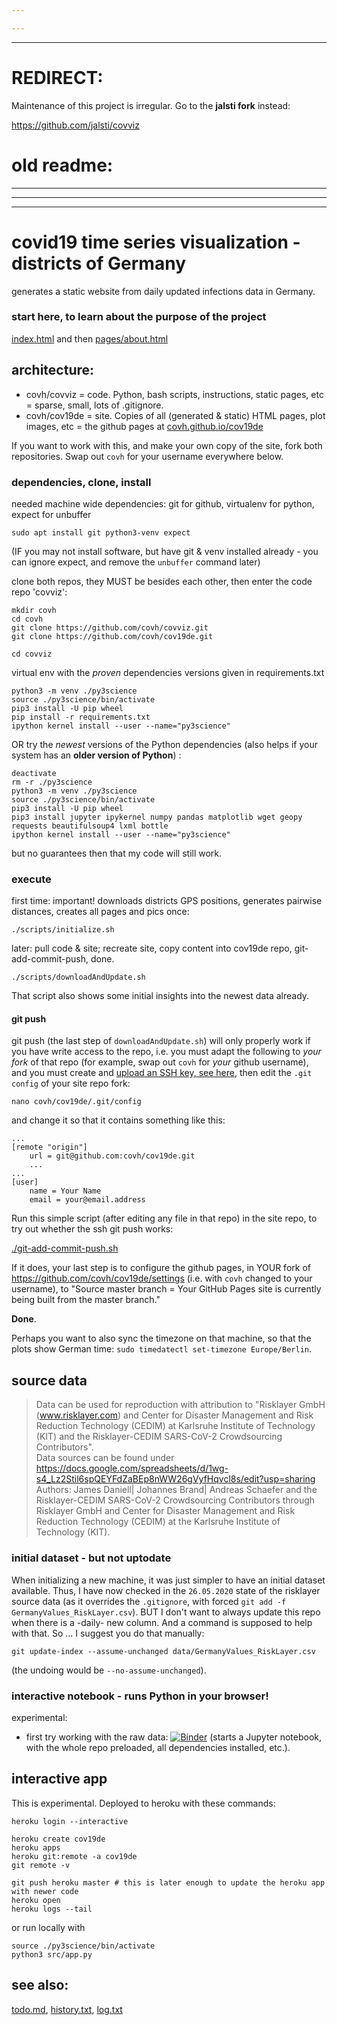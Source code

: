 ```yaml
---

---
```


---

# REDIRECT:
Maintenance of this project is irregular. Go to the **jalsti fork** instead:

https://github.com/jalsti/covviz


# old readme:
---

---

---

# covid19 time series visualization - districts of Germany
generates a static website from daily updated infections data in Germany.

### start here, to learn about the purpose of the project

[index.html](https://covh.github.io/cov19de/index.html) and then [pages/about.html](https://covh.github.io/cov19de/pages/about.html)

## architecture:
* covh/covviz = code. Python, bash scripts, instructions, static pages, etc = sparse, small, lots of .gitignore.
* covh/cov19de = site. Copies of all (generated & static) HTML pages, plot images, etc = the github pages at [covh.github.io/cov19de](https://covh.github.io/cov19de)  

If you want to work with this, and make your own copy of the site, fork both repositories. Swap out `covh` for your username everywhere below.

### dependencies, clone, install
needed machine wide dependencies: git for github, virtualenv for python, expect for unbuffer

    sudo apt install git python3-venv expect 

(IF you may not install software, but have git & venv installed already - you can ignore expect, and remove the `unbuffer` command later)

clone both repos, they MUST be besides each other, then enter the code repo 'covviz':
```
mkdir covh
cd covh
git clone https://github.com/covh/covviz.git
git clone https://github.com/covh/cov19de.git

cd covviz
```

virtual env with the *proven* dependencies versions given in requirements.txt
```
python3 -m venv ./py3science
source ./py3science/bin/activate
pip3 install -U pip wheel
pip install -r requirements.txt
ipython kernel install --user --name="py3science"
```

OR try the *newest* versions of the Python dependencies (also helps if your system has an **older version of Python**) :
```
deactivate
rm -r ./py3science
python3 -m venv ./py3science
source ./py3science/bin/activate
pip3 install -U pip wheel
pip3 install jupyter ipykernel numpy pandas matplotlib wget geopy requests beautifulsoup4 lxml bottle
ipython kernel install --user --name="py3science"
```
but no guarantees then that my code will still work.

### execute
first time: important! downloads districts GPS positions, generates pairwise distances, creates all pages and pics once:

    ./scripts/initialize.sh

later: pull code & site; recreate site, copy content into cov19de repo, git-add-commit-push, done. 

    ./scripts/downloadAndUpdate.sh
    
That script also shows some initial insights into the newest data already.

#### git push
git push (the last step of `downloadAndUpdate.sh`) will only properly work if you have write access to the repo, i.e. you must adapt the following to *your fork* of that repo (for example, swap out `covh` for *your* github username), and you must create and [upload an SSH key, see here](https://github.com/settings/keys), then edit the `.git config` of your site repo fork: 

    nano covh/cov19de/.git/config

and change it so that it contains something like this:

```
...
[remote "origin"]
	url = git@github.com:covh/cov19de.git
	...
...
[user]
    name = Your Name
    email = your@email.address
```

Run this simple script (after editing any file in that repo) in the site repo, to try out whether the ssh git push works:

[./git-add-commit-push.sh](https://github.com/covh/cov19de/blob/master/git-add-commit-push.sh)

If it does, your last step is to configure the github pages, in YOUR fork of https://github.com/covh/cov19de/settings (i.e. with `covh` changed to your username), to "Source master branch = Your GitHub Pages site is currently being built from the master branch."

**Done**.

Perhaps you want to also sync the timezone on that machine, so that the plots show German time: `sudo timedatectl set-timezone Europe/Berlin`.


## source data

> Data can be used for reproduction with attribution to "Risklayer GmbH (www.risklayer.com) and Center for Disaster Management and Risk Reduction Technology (CEDIM) at Karlsruhe Institute of Technology (KIT) and the Risklayer-CEDIM SARS-CoV-2 Crowdsourcing Contributors".  
> Data sources can be found under https://docs.google.com/spreadsheets/d/1wg-s4_Lz2Stil6spQEYFdZaBEp8nWW26gVyfHqvcl8s/edit?usp=sharing  
> Authors: James Daniell| Johannes Brand| Andreas Schaefer and the Risklayer-CEDIM SARS-CoV-2 Crowdsourcing Contributors through Risklayer GmbH and Center for Disaster Management and Risk Reduction Technology (CEDIM) at the Karlsruhe Institute of Technology (KIT). 

### initial dataset - but not uptodate
When initializing a new machine, it was just simpler to have an initial dataset available. Thus, I have now checked in the `26.05.2020` state of the risklayer source data (as it overrides the `.gitignore`, with forced `git add -f GermanyValues_RiskLayer.csv`). BUT I don't want to always update this repo when there is a -daily- new column. And a command is supposed to help with that. So ... I suggest you do that manually:

    git update-index --assume-unchanged data/GermanyValues_RiskLayer.csv

(the undoing would be `--no-assume-unchanged`).


### interactive notebook - runs Python in your browser!

experimental: 

* first try working with the raw data: [![Binder](https://mybinder.org/badge_logo.svg)](https://mybinder.org/v2/gh/covh/covviz/master?filepath=notebooks%2Frisklayer-pandas.ipynb) (starts a Jupyter notebook, with the whole repo preloaded, all dependencies installed, etc.).

## interactive app
This is experimental. Deployed to heroku with these commands:

```
heroku login --interactive

heroku create cov19de
heroku apps
heroku git:remote -a cov19de
git remote -v

git push heroku master # this is later enough to update the heroku app with newer code
heroku open
heroku logs --tail
```

or run locally with

```
source ./py3science/bin/activate
python3 src/app.py
```

## see also:

[todo.md](todo.md), [history.txt](history.txt), [log.txt](log.txt)

